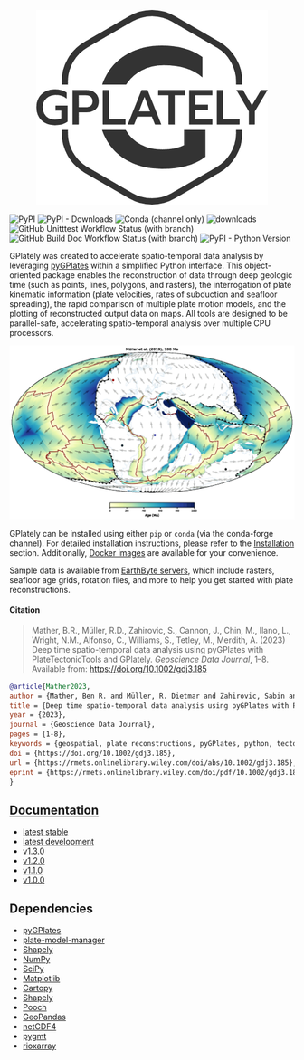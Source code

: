 <p align="center">
<picture>
  <source media="(prefers-color-scheme: dark)" srcset="https://raw.githubusercontent.com/GPlates/gplately/master/Notebooks/NotebookFiles/ReadMe_Files/GPlately_White_logo.png">
  <source media="(prefers-color-scheme: light)" srcset="https://raw.githubusercontent.com/GPlates/gplately/master/Notebooks/NotebookFiles/ReadMe_Files/GPlately_Main_logo.png">
  <img alt="GPlately logo." src="https://raw.githubusercontent.com/GPlates/gplately/master/Notebooks/NotebookFiles/ReadMe_Files/GPlately_Main_logo.png">
</picture>
</p>

![PyPI](https://img.shields.io/pypi/v/gplately?style=for-the-badge)
![PyPI - Downloads](https://img.shields.io/pypi/dm/gplately?style=for-the-badge)
![Conda (channel only)](https://img.shields.io/conda/vn/conda-forge/gplately?style=for-the-badge)
![downloads](https://img.shields.io/conda/d/conda-forge/gplately?style=for-the-badge)
![GitHub Unitttest Workflow Status (with branch)](https://img.shields.io/github/actions/workflow/status/GPlates/gplately/build_and_test.yml?branch=master&style=for-the-badge&label=test)
![GitHub Build Doc Workflow Status (with branch)](https://img.shields.io/github/actions/workflow/status/GPlates/gplately/deploy_documentation.yaml?branch=master&style=for-the-badge&label=doc)
![PyPI - Python Version](https://img.shields.io/pypi/pyversions/gplately?style=for-the-badge)


GPlately was created to accelerate spatio-temporal data analysis by leveraging [pyGPlates](https://www.gplates.org/docs/pygplates/index.html) within a simplified Python interface. This object-oriented package enables the reconstruction of data through deep geologic time (such as points, lines, polygons, and rasters), the interrogation of plate kinematic information (plate velocities, rates of subduction and seafloor spreading), the rapid comparison of multiple plate motion models, and the plotting of reconstructed output data on maps. All tools are designed to be parallel-safe, accelerating spatio-temporal analysis over multiple CPU processors.

![SeedPointGIF](https://raw.githubusercontent.com/GPlates/gplately/master/Notebooks/NotebookFiles/ReadMe_Files/muller19_seedpoints.gif)
 
GPlately can be installed using either `pip` or `conda` (via the conda-forge channel). For detailed installation instructions, please refer to the [Installation](https://github.com/GPlates/gplately/tree/update-doc-examples-tests?tab=readme-ov-file#installation) section. Additionally, [Docker images](https://github.com/GPlates/gplately/tree/update-doc-examples-tests?tab=readme-ov-file#3-using-docker-) are available for your convenience.

Sample data is available from [EarthByte servers](https://www.earthbyte.org/category/resources/), which
include rasters, seafloor age grids, rotation files, and more to help you get started with plate reconstructions.

#### Citation

> Mather, B.R., Müller, R.D., Zahirovic, S., Cannon, J., Chin, M., Ilano, L., Wright, N.M., Alfonso, C., Williams, S., Tetley, M., Merdith, A. (2023) Deep time spatio-temporal data analysis using pyGPlates with PlateTectonicTools and GPlately. _Geoscience Data Journal_, 1–8. Available from: https://doi.org/10.1002/gdj3.185

```bib
@article{Mather2023,
author = {Mather, Ben R. and Müller, R. Dietmar and Zahirovic, Sabin and Cannon, John and Chin, Michael and Ilano, Lauren and Wright, Nicky M. and Alfonso, Christopher and Williams, Simon and Tetley, Michael and Merdith, Andrew},
title = {Deep time spatio-temporal data analysis using pyGPlates with PlateTectonicTools and GPlately},
year = {2023},
journal = {Geoscience Data Journal},
pages = {1-8},
keywords = {geospatial, plate reconstructions, pyGPlates, python, tectonics},
doi = {https://doi.org/10.1002/gdj3.185},
url = {https://rmets.onlinelibrary.wiley.com/doi/abs/10.1002/gdj3.185},
eprint = {https://rmets.onlinelibrary.wiley.com/doi/pdf/10.1002/gdj3.185},
}
```

## [Documentation](https://gplates.github.io/gplately/dev)

- [latest stable](https://gplates.github.io/gplately/stable/)
- [latest development](https://gplates.github.io/gplately/dev)
- [v1.3.0](https://gplates.github.io/gplately/v1.3.0/)
- [v1.2.0](https://gplates.github.io/gplately/v1.2.0/)
- [v1.1.0](https://gplates.github.io/gplately/v1.1.0/)
- [v1.0.0](https://gplates.github.io/gplately/v1.0.0/)

## Dependencies

- [pyGPlates](https://www.gplates.org/docs/pygplates/pygplates_getting_started.html#installation) 
- [plate-model-manager](https://pypi.org/project/plate-model-manager/) 
- [Shapely](https://shapely.readthedocs.io/en/stable/project.html#installing-shapely)
- [NumPy](https://numpy.org/install/) 
- [SciPy](https://scipy.org/install/) 
- [Matplotlib](https://matplotlib.org/stable/users/installing/index.html)
- [Cartopy](https://scitools.org.uk/cartopy/docs/latest/index.html#getting-started)
- [Shapely](https://shapely.readthedocs.io/en/stable/installation.html)
- [Pooch](https://github.com/fatiando/pooch)
- [GeoPandas](https://geopandas.org/en/stable/getting_started.html)
- [netCDF4](https://unidata.github.io/netcdf4-python/#quick-install)
- [pygmt](https://www.pygmt.org/latest/)
- [rioxarray](https://github.com/corteva/rioxarray)

